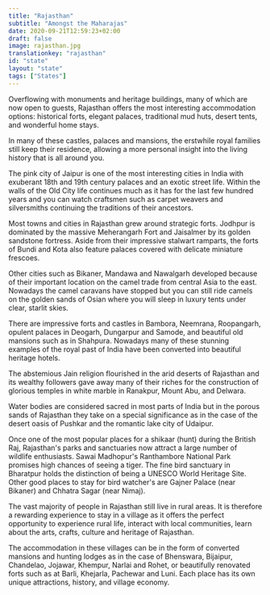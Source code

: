 ```yaml
---
title: "Rajasthan"
subtitle: "Amongst the Maharajas"
date: 2020-09-21T12:59:23+02:00
draft: false
image: rajasthan.jpg
translationkey: "rajasthan"
id: "state"
layout: "state"
tags: ["States"] 
---
```


Overflowing with monuments and heritage buildings, many of which are now open to guests, Rajasthan offers the most interesting accommodation options: historical forts, elegant palaces, traditional mud huts, desert tents, and wonderful home stays.

In many of these castles, palaces and mansions, the erstwhile royal families still keep their residence, allowing a more personal insight into the living history that is all around you.

The pink city of Jaipur is one of the most interesting cities in India with exuberant 18th and 19th century palaces and an exotic street life. Within the walls of the Old City life continues much as it has for the last few hundred years and you can watch craftsmen such as carpet weavers and silversmiths continuing the traditions of their ancestors.

Most towns and cities in Rajasthan grew around strategic forts. Jodhpur is dominated by the massive Meherangarh Fort and Jaisalmer by its golden sandstone fortress. Aside from their impressive stalwart ramparts, the forts of Bundi and Kota also feature palaces covered with delicate miniature frescoes.

Other cities such as Bikaner, Mandawa and Nawalgarh developed because of their important location on the camel trade from central Asia to the east. Nowadays the camel caravans have stopped but you can still ride camels on the golden sands of Osian where you will sleep in luxury tents under clear, starlit skies.

There are impressive forts and castles in Bambora, Neemrana, Roopangarh, opulent palaces in Deogarh, Dungarpur and Samode, and beautiful old mansions such as in Shahpura. Nowadays many of these stunning examples of the royal past of India have been converted into beautiful heritage hotels.

The abstemious Jain religion flourished in the arid deserts of Rajasthan and its wealthy followers gave away many of their riches for the construction of glorious temples in white marble in Ranakpur, Mount Abu, and Delwara.

Water bodies are considered sacred in most parts of India but in the porous sands of Rajasthan they take on a special significance as in the case of the desert oasis of Pushkar and the romantic lake city of Udaipur.

Once one of the most popular places for a shikaar (hunt) during the British Raj, Rajasthan's parks and sanctuaries now attract a large number of wildlife enthusiasts. Sawai Madhopur's Ranthambore National Park promises high chances of seeing a tiger. The fine bird sanctuary in Bharatpur holds the distinction of being a UNESCO World Heritage Site. Other good places to stay for bird watcher's are Gajner Palace (near Bikaner) and Chhatra Sagar (near Nimaj).

The vast majority of people in Rajasthan still live in rural areas. It is therefore a rewarding experience to stay in a village as it offers the perfect opportunity to experience rural life, interact with local communities, learn about the arts, crafts, culture and heritage of Rajasthan.

The accommodation in these villages can be in the form of converted mansions and hunting lodges as in the case of Bhenswara, Bijaipur, Chandelao, Jojawar, Khempur, Narlai and Rohet, or beautifully renovated forts such as at Barli, Khejarla, Pachewar and Luni. Each place has its own unique attractions, history, and village economy.
